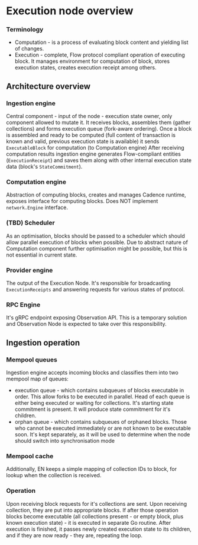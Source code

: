 # Execution node overview

### Terminology

- Computation - is a process of evaluating block content and yielding list of changes.  
- Execution - complete, Flow protocol compliant operation of executing block. It manages environment for computation of block, stores execution states, creates execution receipt among others.

## Architecture overview

### Ingestion engine
Central component - input of the node - execution state owner, only component allowed to mutate it. 
It receives blocks, assembles them (gather collections) and forms execution queue (fork-aware ordering).
Once a block is assembled and ready to be computed (full content of transaction is known and valid, previous execution state is available) it sends `ExecutableBlock` for computation (to Computation engine)
After receiving computation results ingestion engine generates Flow-compliant entities (`ExecutionReceipt`) and saves them along with other internal execution state data (block's `StateCommitment`).

### Computation engine
Abstraction of computing blocks, creates and manages Cadence runtime, exposes interface for computing blocks.
Does NOT implement `network.Engine` interface. 

### (TBD) Scheduler
As an optimisation, blocks should be passed to a scheduler which should allow parallel execution of blocks when possible. 
Due to abstract nature of Computation component further optimisation might be possible, but this is not essential in current state.

### Provider engine
The output of the Execution Node. It's responsible for broadcasting `ExecutionReceipts` and answering requests for various states of protocol.

### RPC Engine
It's gRPC endpoint exposing Observation API. This is a temporary solution and Observation Node is expected to take over this responsibility.

## Ingestion operation

### Mempool queues
Ingestion engine accepts incoming blocks and classifies them into two mempool map of queues:
 - execution queue - which contains subqueues of blocks executable in order. This allow forks to be executed in parallel. 
   Head of each queue is either being executed or waiting for collections. It's starting state commitment is present. It will
   produce state commitment for it's children. 
 - orphan queue - which contains subqueues of orphaned blocks. Those who cannot be executed immediately or are not known to be
   executable soon. It's kept separately, as it will be used to determine when the node should switch into synchronisation mode
   
 ### Mempool cache
 Additionally, EN keeps a simple mapping of collection IDs to block, for lookup when the collection is received.
 
 ### Operation
 Upon receiving block requests for it's collections are sent.
 Upon receiving collection, they are put into appropriate blocks.
 If after those operation blocks become executable (all collections present - or empty block, plus known execution state) - it is executed in separate Go routine.
 After execution is finished, it passes newly created execution state to its children, and if they are now ready - they are, repeating the loop.
 
